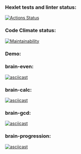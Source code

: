 ### Hexlet tests and linter status:

[![Actions Status](https://github.com/aleksandrchusovitin/python-project-49/workflows/hexlet-check/badge.svg)](https://github.com/aleksandrchusovitin/python-project-49/actions)

### Code Climate status:

[![Maintainability](https://api.codeclimate.com/v1/badges/35fba527d220626c45ee/maintainability)](https://codeclimate.com/github/aleksandrchusovitin/python-project-49/maintainability)

### Demo:

### brain-even:

[![asciicast](https://asciinema.org/a/td1QlOL9RlLdodBdlvOkdbZ9x.svg)](https://asciinema.org/a/td1QlOL9RlLdodBdlvOkdbZ9x)

### brain-calc:

[![asciicast](https://asciinema.org/a/ddkq3EZUbTYA1RwHba88jJPCZ.svg)](https://asciinema.org/a/ddkq3EZUbTYA1RwHba88jJPCZ)

### brain-gcd:

[![asciicast](https://asciinema.org/a/3p9VyPhxRaT5eqnEnylGtbk2B.svg)](https://asciinema.org/a/3p9VyPhxRaT5eqnEnylGtbk2B)

### brain-progression:

[![asciicast](https://asciinema.org/a/niw3nnwRWib7lOMV5j8FEV5MV.svg)](https://asciinema.org/a/niw3nnwRWib7lOMV5j8FEV5MV)
